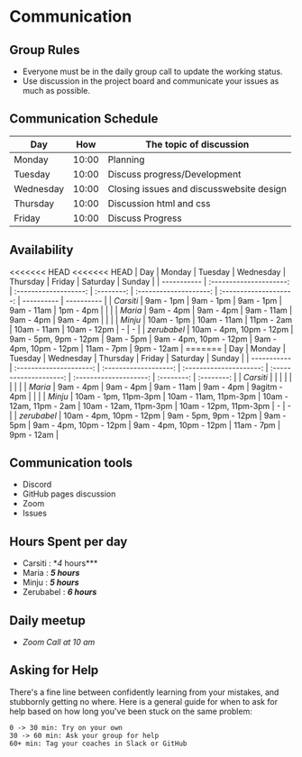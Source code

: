 # Communication

## Group Rules

<!-- any general rules you'd like to set for your group? -->

- Everyone must be in the daily group call to update the working status.
- Use discussion in the project board and communicate your issues as much as
  possible.

## Communication Schedule

| Day       |  How  | The topic of discussion                  |
| --------- | :---: | ---------------------------------------- |
| Monday    | 10:00 | Planning                                 |
| Tuesday   | 10:00 | Discuss progress/Development             |
| Wednesday | 10:00 | Closing issues and discusswebsite design |
| Thursday  | 10:00 | Discussion html and css                  |
| Friday    | 10:00 | Discuss Progress                         |

## Availability

<<<<<<< HEAD <<<<<<< HEAD | Day | Monday | Tuesday | Wednesday | Thursday |
Friday | Saturday | Sunday | | ----------- | :---------------------: |
:-------------------: | :--------: | :--------------------: |
:--------------------: | ---------- | ---------- | | _Carsiti_ | 9am - 1pm |
9am - 1pm | 9am - 1pm | 9am - 11am | 1pm - 4pm | | | | _Maria_ | 9am - 4pm |
9am - 4pm | 9am - 11am | 9am - 4pm | 9am - 4pm | | | | _Minju_ | 10am - 1pm |
10am - 11am | 11pm - 2am | 10am - 11am | 10am - 12pm | - | - | | _zerubabel_ |
10am - 4pm, 10pm - 12pm | 9am - 5pm, 9pm - 12pm | 9am - 5pm | 9am - 4pm, 10pm -
12pm | 9am - 4pm, 10pm - 12pm | 11am - 7pm | 9pm - 12am | ======= | Day | Monday
| Tuesday | Wednesday | Thursday | Friday | Saturday | Sunday | | ----------- |
:---------------------: | :-------------------: | :---------------------: |
:--------------------: | :--------------------: | :--------: | :--------: | |
_Carsiti_ | | | | | | | | | _Maria_ | 9am - 4pm | 9am - 4pm | 9am - 11am | 9am -
4pm | 9agitm - 4pm | | | | _Minju_ | 10am - 1pm, 11pm-3pm | 10am - 11am,
11pm-3pm | 10am - 12am, 11pm - 2am | 10am - 12am, 11pm-3pm | 10am - 12pm,
11pm-3pm | - | - | | _zerubabel_ | 10am - 4pm, 10pm - 12pm | 9am - 5pm, 9pm -
12pm | 9am - 5pm | 9am - 4pm, 10pm - 12pm | 9am - 4pm, 10pm - 12pm | 11am - 7pm
| 9pm - 12am |

## Communication tools

- Discord
- GitHub pages discussion
- Zoom
- Issues

## Hours Spent per day

- Carsiti : \*_4_ hours\*\*\*
- Maria : **_5 hours_**
- Minju : **_5 hours_**
- Zerubabel : **_6 hours_**

## Daily meetup

- _Zoom Call at 10 am_

## Asking for Help

There's a fine line between confidently learning from your mistakes, and
stubbornly getting no where. Here is a general guide for when to ask for help
based on how long you've been stuck on the same problem:

    0 -> 30 min: Try on your own
    30 -> 60 min: Ask your group for help
    60+ min: Tag your coaches in Slack or GitHub
